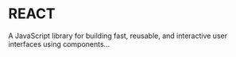 # REACT
A JavaScript library for building fast, reusable, and interactive user interfaces using components...
